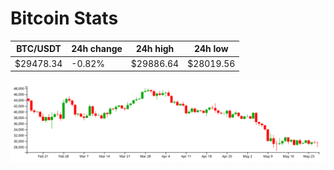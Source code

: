# Bitcoin Stats

BTC/USDT|24h change|24h high|24h low|
|---|---|---|---|
|$29478.34|-0.82%|$29886.64|$28019.56|

<img src="./chart.svg">
